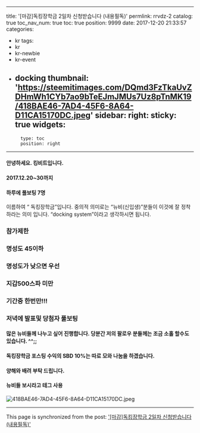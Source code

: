 
---
title: '[마감]독킹장학금 2일차 신청받습니다 (내용필독)'
permlink: rrvdz-2
catalog: true
toc_nav_num: true
toc: true
position: 9999
date: 2017-12-20 21:33:57
categories:
- kr
tags:
- kr
- kr-newbie
- kr-event
- docking
thumbnail: 'https://steemitimages.com/DQmd3FzTkaUvZDHmWh1CYb7ao9bTeEJmJMUs7Uz8pTnMK19/418BAE46-7AD4-45F6-8A64-D11CA15170DC.jpeg'
sidebar:
    right:
        sticky: true
widgets:
    -
        type: toc
        position: right
---


#### 안녕하세요. 킹비트입니다.  
#### 2017.12.20~30까지
#### 하루에 풀보팅 7명 
이름하여 “ 독킹장학금”입니다. 중의적 의미로는 “뉴비(신입생)”분들이 이것에 잘 정착하라는 의미 입니다. “docking system”이라고 생각하시면 됩니다. 

### 참가제한
### 명성도 45이하
### 명성도가 낮으면 우선
### 지갑500스파 미만 
### 기간중 한번만!!!
### 저녁에 발표및 당첨자 풀보팅

#### 많은 뉴비들께 나누고 싶어 진행합니다. 당분간 저의 팔로우 분들께는 조금 소홀 할수도 있습니다. ^^;;
#### 독킹장학금 포스팅 수익의 SBD 10%는 따로 모와 나눔을 하겠습니다. 
#### 양해와 배려 부탁 드립니다. 
#### 뉴비들 보시라고 테그 사용

![418BAE46-7AD4-45F6-8A64-D11CA15170DC.jpeg](https://steemitimages.com/DQmd3FzTkaUvZDHmWh1CYb7ao9bTeEJmJMUs7Uz8pTnMK19/418BAE46-7AD4-45F6-8A64-D11CA15170DC.jpeg)

- - -

This page is synchronized from the post: ['[마감]독킹장학금 2일차 신청받습니다 (내용필독)'](https://steemit.com/@kingbit/rrvdz-2)
